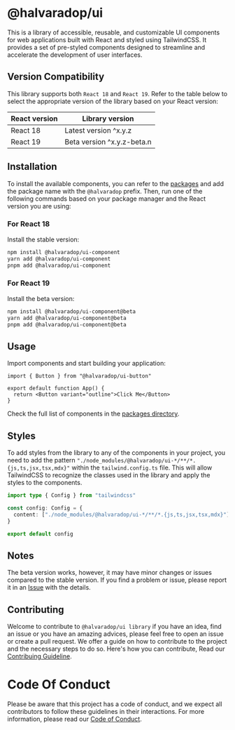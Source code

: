 # @halvaradop/ui

This is a library of accessible, reusable, and customizable UI components for web applications built with React and styled using TailwindCSS. It provides a set of pre-styled components designed to streamline and accelerate the development of user interfaces.

## Version Compatibility

This library supports both `React 18` and `React 19`. Refer to the table below to select the appropriate version of the library based on your React version:

| React version | Library version            |
| ------------- | -------------------------- |
| React 18      | Latest version ^x.y.z      |
| React 19      | Beta version ^x.y.z-beta.n |

## Installation

To install the available components, you can refer to the [packages](https://github.com/halvaradop/ui/tree/master/packages) and add the package name with the `@halvaradop` prefix. Then, run one of the following commands based on your package manager and the React version you are using:

### For React 18

Install the stable version:

```bash
npm install @halvaradop/ui-component
yarn add @halvaradop/ui-component
pnpm add @halvaradop/ui-component
```

### For React 19

Install the beta version:

```bash
npm install @halvaradop/ui-component@beta
yarn add @halvaradop/ui-component@beta
pnpm add @halvaradop/ui-component@beta
```

## Usage

Import components and start building your application:

```tsx
import { Button } from "@halvaradop/ui-button"

export default function App() {
  return <Button variant="outline">Click Me</Button>
}
```

Check the full list of components in the [packages directory](https://github.com/halvaradop/ui/tree/master/packages).

## Styles

To add styles from the library to any of the components in your project, you need to add the pattern `"./node_modules/@halvaradop/ui-*/**/*.{js,ts,jsx,tsx,mdx}"` within the `tailwind.config.ts` file. This will allow TailwindCSS to recognize the classes used in the library and apply the styles to the components.

```ts
import type { Config } from "tailwindcss"

const config: Config = {
  content: ["./node_modules/@halvaradop/ui-*/**/*.{js,ts,jsx,tsx,mdx}"],
}

export default config
```

## Notes

The beta version works, however, it may have minor changes or issues compared to the stable version. If you find a problem or issue, please report it in an [Issue](https://github.com/halvaradop/ui/issues) with the details.

## Contributing

Welcome to contribute to `@halvaradop/ui library` if you have an idea, find an issue or you have an amazing advices, please feel free to open an issue or create a pull request. We offer a guide on how to contribute to the project and the necessary steps to do so. Here's how you can contribute, Read our [Contribuing Guideline](https://github.com/halvaradop/.github/blob/master/.github/CONTRIBUTING.md).

# Code Of Conduct

Please be aware that this project has a code of conduct, and we expect all contributors to follow these guidelines in their interactions. For more information, please read our [Code of Conduct](https://github.com/halvaradop/.github/blob/master/.github/CODE_OF_CONDUCT.md).
